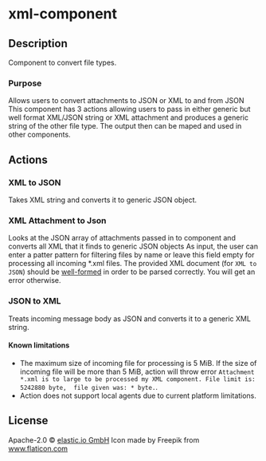 # xml-component

## Description
Component to convert file types. 

### Purpose
Allows users to convert attachments to JSON or XML to and from JSON
This component has 3 actions allowing users to pass in either generic but well format XML/JSON string or XML attachment 
and produces a generic string of the other file type. The output then can be maped and used in other components.

## Actions

### XML to JSON
Takes XML string and converts it to generic JSON object.

### XML Attachment to Json
Looks at the JSON array of attachments passed in to component and converts all XML that it finds to generic JSON objects
As input, the user can enter a patter pattern for filtering files by name or leave this field empty for processing all 
incoming *.xml files. The provided XML document (for `XML to JSON`) should be 
[well-formed](https://en.wikipedia.org/wiki/Well-formed_document) in order to be parsed correctly. 
You will get an error otherwise. 

### JSON to XML 
Treats incoming message body as JSON and converts it to a generic XML string.

#### Known limitations
 - The maximum size of incoming file for processing is 5 MiB. If the size of incoming file will be more than 5 MiB, 
 action will throw error `Attachment *.xml is to large to be processed my XML component. File limit is: 5242880 byte, 
 file given was: * byte.`. 
 - Action does not support local agents due to current platform limitations.

## License

Apache-2.0 © [elastic.io GmbH](https://elastic.io)
Icon made by Freepik from www.flaticon.com 
